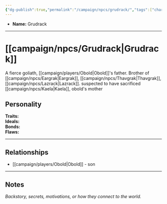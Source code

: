 ```yaml
---
{"dg-publish":true,"permalink":"/campaign/npcs/grudrack/","tags":["character","npc"],"noteIcon":"","created":"2025-10-26T18:47:54.838-07:00","updated":"2025-10-27T16:37:24.762-07:00"}
---
```



<p><span><ul>
<li dir="auto"><strong>Name:</strong> Grudrack</li>
</ul></span></p>

---

# [[campaign/npcs/Grudrack\|Grudrack]]
A fierce goliath, [[campaign/players/Obold\|Obold]]'s father. Brother of [[campaign/npcs/Eargrak\|Eargrak]], [[campaign/npcs/Thavgrak\|Thavgrak]], [[campaign/npcs/Lazrack\|Lazrack]].
suspected to have sacrificed [[campaign/npcs/Kaela\|Kaela]], obold's mother
## Personality
**Traits:**  
**Ideals:**  
**Bonds:**  
**Flaws:**  

---

## Relationships
- [[campaign/players/Obold\|Obold]] - son

---

## Notes
*Backstory, secrets, motivations, or how they connect to the world.*